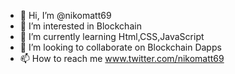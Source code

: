- 👋 Hi, I’m @nikomatt69
- 👀 I’m interested in Blockchain
- 🌱 I’m currently learning Html,CSS,JavaScript
- 💞️ I’m looking to collaborate on Blockchain Dapps
- 📫 How to reach me www.twitter.com/nikomatt69

<!---
nikomatt69/nikomatt69 is a ✨ special ✨ repository because its `README.md` (this file) appears on your GitHub profile.
You can click the Preview link to take a look at your changes.
--->
